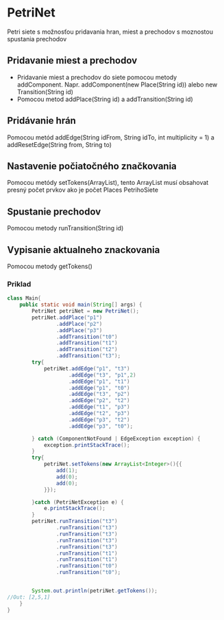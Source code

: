 # PetriNet
Petri siete s možnosťou pridavania hran, miest a prechodov s moznostou spustania prechodov

## Pridavanie miest a prechodov
* Pridavanie miest a prechodov do siete pomocou metody addComponent.
Napr. addComponent(new Place(String id)) alebo new Transition(String id)
* Pomocou metod addPlace(String id) a addTransition(String id)

## Pridávanie hrán
Pomocou metód addEdge(String idFrom, String idTo, int multiplicity = 1) a addResetEdge(String from, String to)


## Nastavenie počiatočného značkovania
Pomocou metódy setTokens(ArrayList<Integer>), tento ArrayList musí obsahovat presný počet prvkov ako je počet Places PetrihoSiete


## Spustanie prechodov
Pomocou metody runTransition(String id)

## Vypisanie aktualneho znackovania
Pomocou metody getTokens()

### Priklad
```java
class Main{
    public static void main(String[] args) {
        PetriNet petriNet = new PetriNet();
        petriNet.addPlace("p1")
                .addPlace("p2")
                .addPlace("p3")
                .addTransition("t0")
                .addTransition("t1")
                .addTransition("t2")
                .addTransition("t3");
        try{
            petriNet.addEdge("p1", "t3")
                    .addEdge("t3", "p1",2)
                    .addEdge("p1", "t1")
                    .addEdge("p1", "t0")
                    .addEdge("t3", "p2")
                    .addEdge("p2", "t2")
                    .addEdge("t1", "p3")
                    .addEdge("t2", "p3")
                    .addEdge("p3", "t2")
                    .addEdge("p3", "t0");

        } catch (ComponentNotFound | EdgeException exception) {
            exception.printStackTrace();
        }
        try{
            petriNet.setTokens(new ArrayList<Integer>(){{
                add(1);
                add(0);
                add(0);
            }});

        }catch (PetriNetException e) {
            e.printStackTrace();
        }
        petriNet.runTransition("t3")
                .runTransition("t3")
                .runTransition("t3")
                .runTransition("t3")
                .runTransition("t3")
                .runTransition("t1")
                .runTransition("t1")
                .runTransition("t0")
                .runTransition("t0");


        System.out.println(petriNet.getTokens());
//Out: [2,5,1]
    }
}


```
